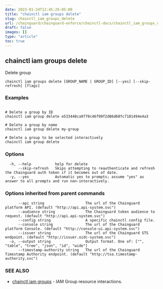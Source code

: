 ```yaml
---
date: 2023-01-24T12:45:29-05:00
title: "chainctl iam groups delete"
slug: chainctl_iam_groups_delete
url: /chainguard/chainguard-enforce/chainctl-docs/chainctl_iam_groups_delete/
draft: false
images: []
type: "article"
toc: true
---
```

## chainctl iam groups delete

Delete group

```
chainctl iam groups delete [GROUP_NAME | GROUP_ID] [--yes] [--skip-refresh] [flags]
```

### Examples

```

# Delete a group by ID
chainctl iam group delete e533448ca9770c46f99f2d86d60fc7101494e4a3

# Delete a group by name
chainctl iam group delete my-group

# Delete a group to be selected interactively
chainctl iam group delete

```

### Options

```
  -h, --help           help for delete
      --skip-refresh   Skips attempting to reauthenticate and refresh the Chainguard auth token if it becomes out of date.
  -y, --yes            Automatic yes to prompts; assume "yes" as answer to all prompts and run non-interactively.
```

### Options inherited from parent commands

```
      --api string                   The url of the Chainguard platform API. (default "http://api.api-system.svc")
      --audience string              The Chainguard token audience to request. (default "http://api.api-system.svc")
      --config string                A specific chainctl config file.
      --console string               The url of the Chainguard platform Console. (default "http://console-ui.api-system.svc")
      --issuer string                The url of the Chainguard STS endpoint. (default "http://issuer.oidc-system.svc")
  -o, --output string                Output format. One of: ["", "table", "tree", "json", "id", "wide"]
      --timestamp-authority string   The url of the Chainguard Timestamp Authority endpoint. (default "http://tsa.timestamp-authority.svc")
```

### SEE ALSO

* [chainctl iam groups](/chainguard/chainguard-enforce/chainctl-docs/chainctl_iam_groups/)	 - IAM Group resource interactions.

